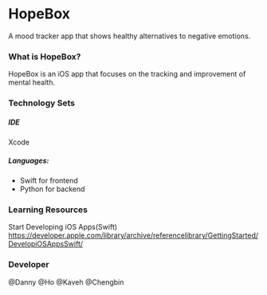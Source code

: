 # HopeBox
A mood tracker app that shows healthy alternatives to negative emotions. 

### What is HopeBox? 
HopeBox is an iOS app that focuses on the tracking and improvement of mental health. 


### Technology Sets 
##### IDE 
Xcode 
##### Languages: 
- Swift for frontend 
- Python for backend 

### Learning Resources 
Start Developing iOS Apps(Swift)
https://developer.apple.com/library/archive/referencelibrary/GettingStarted/DevelopiOSAppsSwift/

### Developer 
@Danny 
@Ho
@Kaveh 
@Chengbin 


